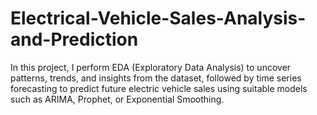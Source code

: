 # Electrical-Vehicle-Sales-Analysis-and-Prediction
In this project, I perform EDA (Exploratory Data Analysis) to uncover patterns, trends, and insights from the dataset, followed by time series forecasting to predict future electric vehicle sales using suitable models such as ARIMA, Prophet, or Exponential Smoothing.
